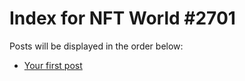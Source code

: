 # Index for NFT World #2701
Posts will be displayed in the order below:

- [Your first post](./001-first.md)

